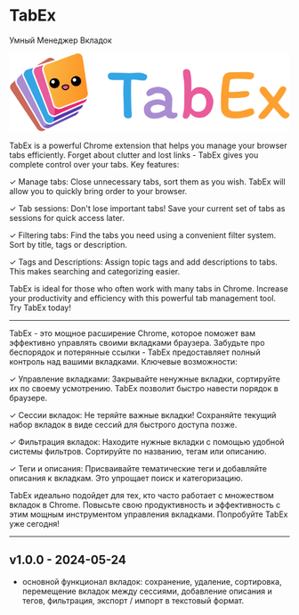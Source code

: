 # TabEx
Умный Менеджер Вкладок

![](https://github.com/rev-cv/tab-extension/blob/main/icons/logo.svg)

TabEx is a powerful Chrome extension that helps you manage your browser tabs efficiently. Forget about clutter and lost links - TabEx gives you complete control over your tabs.
Key features:

✓ Manage tabs: Close unnecessary tabs, sort them as you wish. TabEx will allow you to quickly bring order to your browser.

✓ Tab sessions: Don't lose important tabs! Save your current set of tabs as sessions for quick access later.

✓ Filtering tabs: Find the tabs you need using a convenient filter system. Sort by title, tags or description.

✓ Tags and Descriptions: Assign topic tags and add descriptions to tabs. This makes searching and categorizing easier.

TabEx is ideal for those who often work with many tabs in Chrome. Increase your productivity and efficiency with this powerful tab management tool. Try TabEx today!

---

TabEx - это мощное расширение Chrome, которое поможет вам эффективно управлять своими вкладками браузера. Забудьте про беспорядок и потерянные ссылки - TabEx предоставляет полный контроль над вашими вкладками.
Ключевые возможности:

✓ Управление вкладками: Закрывайте ненужные вкладки, сортируйте их по своему усмотрению. TabEx позволит быстро навести порядок в браузере.

✓ Сессии вкладок: Не теряйте важные вкладки! Сохраняйте текущий набор вкладок в виде сессий для быстрого доступа позже.

✓ Фильтрация вкладок: Находите нужные вкладки с помощью удобной системы фильтров. Сортируйте по названию, тегам или описанию.

✓ Теги и описания: Присваивайте тематические теги и добавляйте описания к вкладкам. Это упрощает поиск и категоризацию.

TabEx идеально подойдет для тех, кто часто работает с множеством вкладок в Chrome. Повысьте свою продуктивность и эффективность с этим мощным инструментом управления вкладками. Попробуйте TabEx уже сегодня!

---
## v1.0.0 - 2024-05-24

- основной функционал вкладок: сохранение, удаление, сортировка, перемещение вкладок между сессиями, добавление описания и тегов, фильтрация, экспорт / импорт в текстовый формат.
